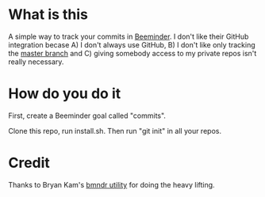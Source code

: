 # What is this

A simple way to track your commits in [Beeminder](https://www.beeminder.com).  I don't like their GitHub integration becase A) I don't always use GitHub, B) I don't like only tracking the [master branch](https://www.beeminder.com) and C) giving somebody access to my private repos isn't really necessary.

# How do you do it

First, create a Beeminder goal called "commits".

Clone this repo, run install.sh.  Then run "git init" in all your repos.

# Credit

Thanks to Bryan Kam's [bmndr utility](https://github.com/lydgate/bmndr) for doing the heavy lifting.

